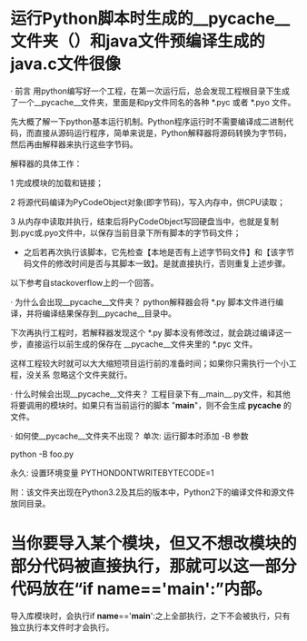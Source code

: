 # 运行Python脚本时生成的__pycache__文件夹（）和java文件预编译生成的java.c文件很像
· 前言
用python编写好一个工程，在第一次运行后，总会发现工程根目录下生成了一个__pycache__文件夹，里面是和py文件同名的各种 *.pyc 或者 *.pyo 文件。



先大概了解一下python基本运行机制。Python程序运行时不需要编译成二进制代码，而直接从源码运行程序，简单来说是，Python解释器将源码转换为字节码，然后再由解释器来执行这些字节码。

解释器的具体工作：

1 完成模块的加载和链接；

2 将源代码编译为PyCodeObject对象(即字节码)，写入内存中，供CPU读取；

3 从内存中读取并执行，结束后将PyCodeObject写回硬盘当中，也就是复制到.pyc或.pyo文件中，以保存当前目录下所有脚本的字节码文件；

* 之后若再次执行该脚本，它先检查【本地是否有上述字节码文件】和【该字节码文件的修改时间是否与其脚本一致】。是就直接执行，否则重复上述步骤。



以下参考自stackoverflow上的一个回答。


· 为什么会出现__pycache__文件夹？
python解释器会将 *.py 脚本文件进行编译，并将编译结果保存到__pycache__目录中。


下次再执行工程时，若解释器发现这个 *.py 脚本没有修改过，就会跳过编译这一步，直接运行以前生成的保存在 __pycache__文件夹里的 *.pyc 文件。

这样工程较大时就可以大大缩短项目运行前的准备时间；如果你只需执行一个小工程，没关系 忽略这个文件夹就行。



· 什么时候会出现__pycache__文件夹？
工程目录下有__main__.py文件，和其他将要调用的模块时。如果只有当前运行的脚本 "__main__"，则不会生成 __pycache__ 的文件。



· 如何使__pycache__文件夹不出现？
单次: 运行脚本时添加 -B 参数

python -B foo.py

永久: 设置环境变量 PYTHONDONTWRITEBYTECODE=1


   附：该文件夹出现在Python3.2及其后的版本中，Python2下的编译文件和源文件放同目录。

# 当你要导入某个模块，但又不想改模块的部分代码被直接执行，那就可以这一部分代码放在“if __name__=='__main__':”内部。
导入库模块时，会执行if __name__=='__main__':之上全部执行，之下不会被执行，只有独立执行本文件时才会执行。